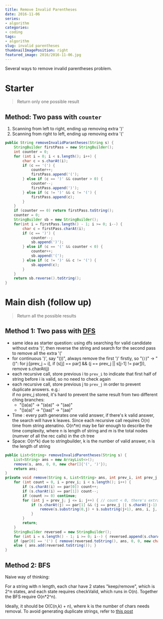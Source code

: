 ```yaml
---
title: Remove Invalid Parentheses
date: 2016-11-06
series:
- algorithm
categories:
- coding
tags:
- algorithm
slug: invalid parentheses
thumbnailImagePosition: right
featured_image: 2016/2016-11-06.jpg
---
```


Several ways to remove invalid parentheses problem.
<!--more-->
<!-- toc -->

# Starter

> Return only one possible result

## Method: Two pass with `counter`

1. Scanning from left to right, ending up removing extra ')'
2. Scanning from right to left, ending up removing extra '('

```java
public String removeInvalidParantheses(String s) {
    StringBuilder firstPass = new StringBuilder();
    int counter = 0;
    for (int i = 0; i < s.length(); i++) {
        char c = s.charAt(i);
        if (c == '(') {
            counter++;
            firstPass.append('(');
        } else if (c == ')' && counter > 0) {
            counter--;
            firstPass.append(')');
        } else if (c != ')' && c != '(') {
            firstPass.append(c);
        }
    }
    if (counter == 0) return firstPass.toString();
    counter = 0;
    StringBuilder sb = new StringBuilder();
    for(int i = firstPass.length() - 1; i >= 0; i--) { 
        char c = firstPass.charAt(i);
        if (c == ')') {
            counter--;
            sb.append(')');
        } else if (c == '(' && counter < 0) {
            counter++;
            sb.append('(');
        } else if (c != ')' && c != '(') {
            sb.append(c);
        }
    }
    return sb.reverse().toString();
}    
```

# Main dish (follow up)

> Return all the possible results

## Method 1: Two pass with [**DFS**][1]

* same idea as starter question: using dfs searching for valid candidate without extra ')', then reverse the string and search for the second pass to remove all the extra '('
* for continuous ')', say "())", always remove the first ')' firstly, so "(`)`)" -> "()": for j:[prev_j ~ i], if (s[j] == par[1] && (j == prev_j || s[j-1] != par[1])), remove s.charAt(j)
* each recursive call, store previous i to `prev_i` to indicate that first half of string before i is valid, so no need to check again
* each recursive call, store previous j to `prev_j` in order to prevent duplicate answers. e.g.:  
    if no prev_j stored, it's hard to prevent the same result from two different ching branches:
    * "()a)a)" -> "(a)a)" -> "(aa)" 
    * "()a)a)" -> "()aa)" -> "(aa)"
* Time : every path generates one valid answer, if there's k valid answer, the search  will have k leaves. Since each recursive call requires O(n) time from string atenatino. O(n*m) may be fair enough to describe the time complexity, where n is length of string and m is the total nodes (numver of all the rec calls) in the ch tree
* Space: O(n*k) due to stringbuilder, k is the number of valid answer, n is the length of string

```java
public List<String> removeInvalidParentheses(String s) {
    List<String> ans = new ArrayList<>();
    remove(s, ans, 0, 0, new char[]{'(', ')'});
    return ans;
}
private void remove(String s, List<String> ans, int prev_i, int prev_j, char[] par) {
    for (int count = 0, i = prev_i; i < s.length(); i++) {
        if (s.charAt(i) == par[0]) count++;
        if (s.charAt(i) == par[1]) count--;
        if (count >= 0) continue;
        for (int j = prev_j; j <= i; j++) { // count < 0, there's extra par[1] 
            if (s.charAt(j) == par[1] && (j == prev_j || s.charAt(j-1) != par[1])) {
                remove(s.substring(0,j) + s.substring(j+1), ans, i, j, par);
            }
        }
        return;
    }
    StringBuilder reversed = new StringBuilder();
    for (int i = s.length() - 1; i >= 0; i--) { reversed.append(s.charAt(i)); }
    if (par[0] == '(') { remove(reversed.toString(), ans, 0, 0, new char[]{')', '('}); }
    else { ans.add(reversed.toString()); }
}
```

## Method 2: BFS

Naive way of thinking: 

For a string with n length, each char have 2 states "keep/remove", which is 2^n states, and each state requires checkValid, which runs in O(n). Together the BFS require O(n*2^n).

Ideally, it should be O(C(n,k) + n), where k is the number of chars needs removal. To avoid generating duplicate strings, refer to [this post][2]


[1]: <https://discuss.leetcode.com/topic/34875/easy-short-concise-and-fast-java-dfs-3-ms-solution>
[2]: <https://discuss.leetcode.com/topic/28855/java-bfs-solution-16ms-avoid-generating-duplicate-strings>
